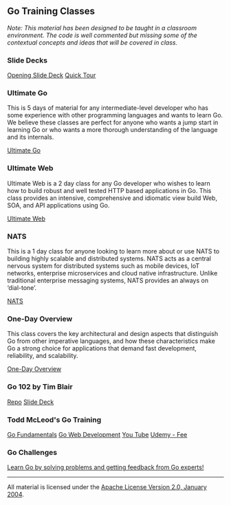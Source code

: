 ## Go Training Classes

*Note: This material has been designed to be taught in a classroom environment. The code is well commented but missing some of the contextual concepts and ideas that will be covered in class.*

### Slide Decks

[Opening Slide Deck](intro/opening/slide1.md)
[Quick Tour](quick_tour)

### Ultimate Go

This is 5 days of material for any intermediate-level developer who has some experience with other programming languages and wants to learn Go. We believe these classes are perfect for anyone who wants a jump start in learning Go or who wants a more thorough understanding of the language and its internals.

[Ultimate Go](ultimate/README.md)

### Ultimate Web

Ultimate Web is a 2 day class for any Go developer who wishes to learn how to build robust and well tested HTTP based applications in Go. This class provides an intensive, comprehensive and idiomatic view build Web, SOA, and API applications using Go.

[Ultimate Web](web/README.md)

### NATS

This is a 1 day class for anyone looking to learn more about or use NATS to building highly scalable and distributed systems. NATS acts as a central nervous system for distributed systems such as mobile devices, IoT networks, enterprise microservices and cloud native infrastructure. Unlike traditional enterprise messaging systems, NATS provides an always on ‘dial-tone’.

[NATS](../topics/nats)

### One-Day Overview

This class covers the key architectural and design aspects that distinguish Go from other imperative languages, and how these characteristics make Go a strong choice for applications that demand fast development, reliability, and scalability.

[One-Day Overview](one-day-overview/README.md)

### Go 102 by Tim Blair
[Repo](https://github.com/timblair/go-102-workshop)
[Slide Deck](https://speakerdeck.com/timblair/go-102-a-workshop)

### Todd McLeod's Go Training

[Go Fundamentals](https://github.com/GoesToEleven/GolangTraining)
[Go Web Development](https://github.com/GoesToEleven/golang-web)
[You Tube](https://www.youtube.com/user/toddmcleod)
[Udemy - Fee](https://www.udemy.com/learn-how-to-code/?couponCode=learngo)

### Go Challenges

[Learn Go by solving problems and getting feedback from Go experts!](http://golang-challenge.org/)
___
All material is licensed under the [Apache License Version 2.0, January 2004](http://www.apache.org/licenses/LICENSE-2.0).

